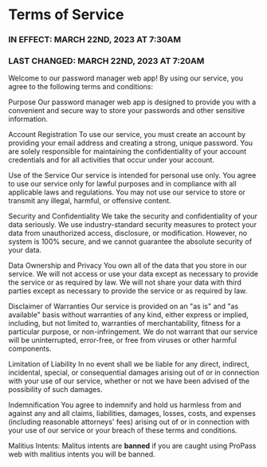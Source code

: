 # Terms of Service

### IN EFFECT: MARCH 22ND, 2023 AT 7:30AM
### LAST CHANGED: MARCH 22ND, 2023 AT 7:20AM

Welcome to our password manager web app! By using our service, you agree to the following terms and conditions:

Purpose
Our password manager web app is designed to provide you with a convenient and secure way to store your passwords and other sensitive information.

Account Registration
To use our service, you must create an account by providing your email address and creating a strong, unique password. You are solely responsible for maintaining the confidentiality of your account credentials and for all activities that occur under your account.

Use of the Service
Our service is intended for personal use only. You agree to use our service only for lawful purposes and in compliance with all applicable laws and regulations. You may not use our service to store or transmit any illegal, harmful, or offensive content.

Security and Confidentiality
We take the security and confidentiality of your data seriously. We use industry-standard security measures to protect your data from unauthorized access, disclosure, or modification. However, no system is 100% secure, and we cannot guarantee the absolute security of your data.

Data Ownership and Privacy
You own all of the data that you store in our service. We will not access or use your data except as necessary to provide the service or as required by law. We will not share your data with third parties except as necessary to provide the service or as required by law.

Disclaimer of Warranties
Our service is provided on an "as is" and "as available" basis without warranties of any kind, either express or implied, including, but not limited to, warranties of merchantability, fitness for a particular purpose, or non-infringement. We do not warrant that our service will be uninterrupted, error-free, or free from viruses or other harmful components.

Limitation of Liability
In no event shall we be liable for any direct, indirect, incidental, special, or consequential damages arising out of or in connection with your use of our service, whether or not we have been advised of the possibility of such damages.

Indemnification
You agree to indemnify and hold us harmless from and against any and all claims, liabilities, damages, losses, costs, and expenses (including reasonable attorneys' fees) arising out of or in connection with your use of our service or your breach of these terms and conditions.

Malitius Intents:
Malitus intents are **banned** if you are caught using ProPass web with malitius intents you will be banned.

